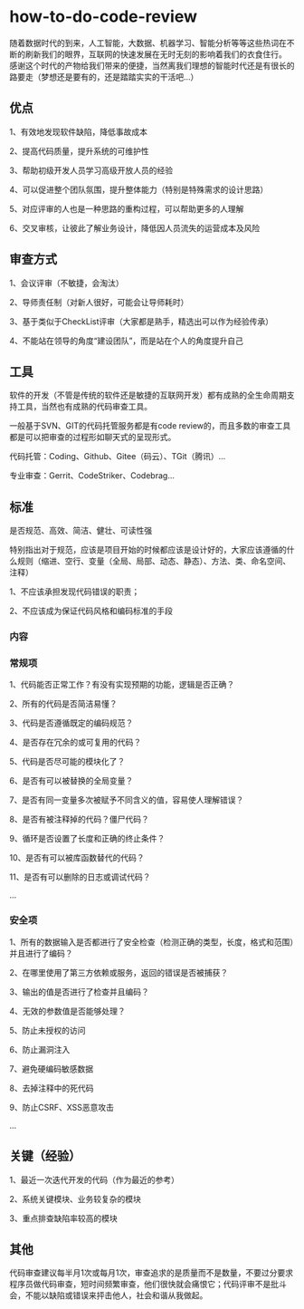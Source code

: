 # how-to-do-code-review
随着数据时代的到来，人工智能，大数据、机器学习、智能分析等等这些热词在不断的刷新我们的眼界，互联网的快速发展在无时无刻的影响着我们的衣食住行。
感谢这个时代的产物给我们带来的便捷，当然离我们理想的智能时代还是有很长的路要走（梦想还是要有的，还是踏踏实实的干活吧...）

## 优点
1、有效地发现软件缺陷，降低事故成本

2、提高代码质量，提升系统的可维护性

3、帮助初级开发人员学习高级开放人员的经验

4、可以促进整个团队氛围，提升整体能力（特别是特殊需求的设计思路）

5、对应评审的人也是一种思路的重构过程，可以帮助更多的人理解

6、交叉审核，让彼此了解业务设计，降低因人员流失的运营成本及风险

## 审查方式
1、会议评审（不敏捷，会淘汰）

2、导师责任制（对新人很好，可能会让导师耗时）

3、基于类似于CheckList评审（大家都是熟手，精选出可以作为经验传承）

4、不能站在领导的角度“建设团队”，而是站在个人的角度提升自己

## 工具
软件的开发（不管是传统的软件还是敏捷的互联网开发）都有成熟的全生命周期支持工具，当然也有成熟的代码审查工具。

一般基于SVN、GIT的代码托管服务都是有code review的，而且多数的审查工具都是可以把审查的过程形如聊天式的呈现形式。

代码托管：Coding、Github、Gitee（码云）、TGit（腾讯）...

专业审查：Gerrit、CodeStriker、Codebrag...

## 标准
是否规范、高效、简洁、健壮、可读性强

特别指出对于规范，应该是项目开始的时候都应该是设计好的，大家应该遵循的什么规则（缩进、空行、变量（全局、局部、动态、静态）、方法、类、命名空间、注释）

1、不应该承担发现代码错误的职责；

2、不应该成为保证代码风格和编码标准的手段

### 内容

### 常规项
1、代码能否正常工作？有没有实现预期的功能，逻辑是否正确？

2、所有的代码是否简洁易懂？

3、代码是否遵循既定的编码规范？

4、是否存在冗余的或可复用的代码？

5、代码是否尽可能的模块化了？

6、是否有可以被替换的全局变量？

7、是否有同一变量多次被赋予不同含义的值，容易使人理解错误？

8、是否有被注释掉的代码？僵尸代码？

9、循环是否设置了长度和正确的终止条件？

10、是否有可以被库函数替代的代码？

11、是否有可以删除的日志或调试代码？

...

### 安全项

1、所有的数据输入是否都进行了安全检查（检测正确的类型，长度，格式和范围）并且进行了编码？

2、在哪里使用了第三方依赖或服务，返回的错误是否被捕获？

3、输出的值是否进行了检查并且编码？

4、无效的参数值是否能够处理？

5、防止未授权的访问

6、防止漏洞注入

7、避免硬编码敏感数据

8、去掉注释中的死代码

9、防止CSRF、XSS恶意攻击

...

## 关键（经验）

1、最近一次迭代开发的代码（作为最近的参考）

2、系统关键模块、业务较复杂的模块

3、重点排查缺陷率较高的模块

## 其他

代码审查建议每半月1次或每月1次，审查追求的是质量而不是数量，不要过分要求程序员做代码审查，短时间频繁审查，他们很快就会痛恨它；代码评审不是批斗会，不能以缺陷或错误来抨击他人，社会和谐从我做起。
